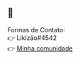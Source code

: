 ## 👋


Formas de Contato:<br>
👉 Likizão#4542 <br>
👉 <a href="https://discord.gg/AaNdx4g"> Minha comunidade </a>

